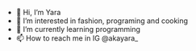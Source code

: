 - 👋 Hi, I’m Yara
- 👀 I’m interested in fashion, programing and cooking 
- 🌱 I’m currently learning programming 
- 📫 How to reach me in IG @akayara_

<!---
Yaarraa/Yaarraa is a ✨ special ✨ repository because its `README.md` (this file) appears on your GitHub profile.
You can click the Preview link to take a look at your changes.
--->

